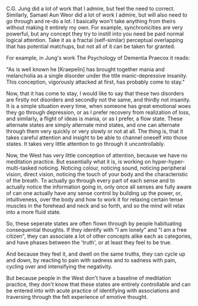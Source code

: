 C.G. Jung did a lot of work that I admire, but feel the need to correct. Similarly, Samael Aun Weor did a lot of work I admire, but will also need to go through and re-do a lot. I basically won't take anything from theirs without making it entirely my own. For example, synchronicities are very powerful, but any concept they try to instill into you need be paid normal logical attention. Take it as a fractal (self-similar) perceptual overlapping that has potential matchups, but not all of it can be taken for granted.

For example, in Jung's work The Psychology of Dementia Praecox it reads: 

"As is well known he [Kraepelin] has brought together mania and melancholia as a single disorder under the title manic-depressive insanity. This conception, vigorously attacked at first, has probably come to stay."

Now, that it has come to stay, I would like to say that these two disorders are firstly not disorders and secondly not the same, and thirdly not insanity. It is a simple situation every time, when someone has great emotional woes they go through depression, or as I prefer recovery from realization of loss, and similarly, a flight of ideas is mania, or as I prefer, a flow state. These alternate states are simply alternate mind states, and one can alternate through them very quickly or very slowly or not at all. The thing is, that it takes careful attention and insight to be able to channel oneself into those states. It takes very little attention to go through it uncontrollably.

Now, the West has very little conception of attention, because we have no meditation practice. But essentially what it is, is working on hyper-hyper-multi-tasked noticing. Noticing colour, noticing sound, noticing peripheral vision, direct vision, noticing the touch of your body and the characteristic of the breath. To actually go through every part of each sense and to actually notice the information going in, only once all senses are fully aware of can one actually have any sense control by building up the power, or, intuitiveness, over the body and how to work it for relaxing certain tense muscles in the forehead and neck and so forth, and so the mind will relax into a more fluid state.

So, these seperate states are often flown through by people habituating consequential thoughts. If they identify with "I am lonely" and "I am a free citizen", they can associate a lot of other concepts alike each as categories, and have phases between the 'truth', or at least they feel to be true.

And because they feel it, and dwell on the same truths, they can cycle up and down, by reacting to pain with sadness and to sadness with pain, cycling over and intensifying the negativity.

But because people in the West don't have a baseline of meditation practice, they don't know that these states are entirely controllable and can be entered into with acute practice of identifying with associations and traversing through the felt experience of emotive thought.